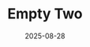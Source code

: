 ---
layout: single
title: "Empty Two"
date: 2025-08-28
author_profile: true
header:
  image: /assets/images/headers/blog-hero.jpg
description: "Testing."
tags: [sql server, postgresql, automation, career, blog]
---